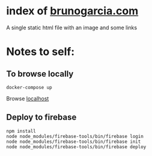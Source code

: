 # index of [brunogarcia.com](https://brunogarcia.com)

A single static html file with an image and some links

# Notes to self:

## To browse locally

```shell
docker-compose up
```
Browse [localhost](http://localhost)

## Deploy to firebase

```shell
npm install
node node_modules/firebase-tools/bin/firebase login
node node_modules/firebase-tools/bin/firebase init
node node_modules/firebase-tools/bin/firebase deploy
```
